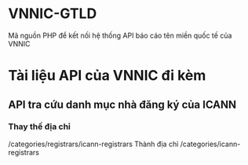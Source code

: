 # VNNIC-GTLD
Mã nguồn PHP để kết nối hệ thống API báo cáo tên miền quốc tế của VNNIC

# Tài liệu API của VNNIC đi kèm

## API tra cứu danh mục nhà đăng ký của ICANN

### Thay thế địa chỉ
/categories/registrars/icann-registrars
Thành địa chỉ
/categories/icann-registrars
